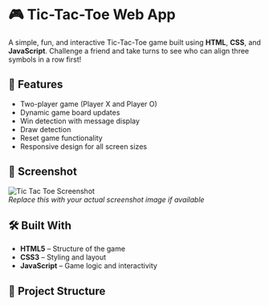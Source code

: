 # 🎮 Tic-Tac-Toe Web App

A simple, fun, and interactive Tic-Tac-Toe game built using **HTML**, **CSS**, and **JavaScript**. Challenge a friend and take turns to see who can align three symbols in a row first!

## 🧩 Features

- Two-player game (Player X and Player O)
- Dynamic game board updates
- Win detection with message display
- Draw detection
- Reset game functionality
- Responsive design for all screen sizes

## 📸 Screenshot

![Tic Tac Toe Screenshot](screenshot.png)  
*Replace this with your actual screenshot image if available*

## 🛠️ Built With

- **HTML5** – Structure of the game
- **CSS3** – Styling and layout
- **JavaScript** – Game logic and interactivity

## 📂 Project Structure

